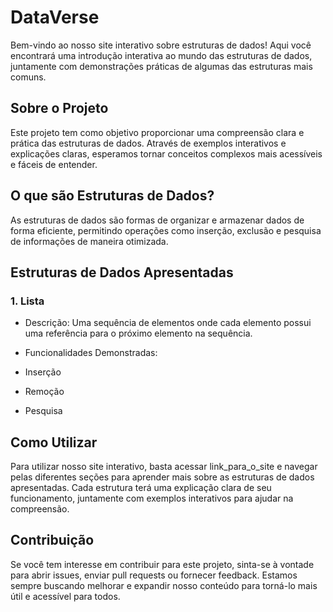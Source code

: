 # DataVerse

Bem-vindo ao nosso site interativo sobre estruturas de dados! Aqui você encontrará uma introdução interativa ao mundo das estruturas de dados, juntamente com demonstrações práticas de algumas das estruturas mais comuns.

## Sobre o Projeto

Este projeto tem como objetivo proporcionar uma compreensão clara e prática das estruturas de dados. Através de exemplos interativos e explicações claras, esperamos tornar conceitos complexos mais acessíveis e fáceis de entender.

## O que são Estruturas de Dados?

As estruturas de dados são formas de organizar e armazenar dados de forma eficiente, permitindo operações como inserção, exclusão e pesquisa de informações de maneira otimizada.

## Estruturas de Dados Apresentadas

### 1. Lista

- Descrição:
 Uma sequência de elementos onde cada elemento possui uma referência para o próximo elemento na sequência.

- Funcionalidades Demonstradas:
 - Inserção
 - Remoção
 - Pesquisa


## Como Utilizar
Para utilizar nosso site interativo, basta acessar link_para_o_site e navegar pelas diferentes seções para aprender mais sobre as estruturas de dados apresentadas. Cada estrutura terá uma explicação clara de seu funcionamento, juntamente com exemplos interativos para ajudar na compreensão.

## Contribuição
Se você tem interesse em contribuir para este projeto, sinta-se à vontade para abrir issues, enviar pull requests ou fornecer feedback. Estamos sempre buscando melhorar e expandir nosso conteúdo para torná-lo mais útil e acessível para todos.